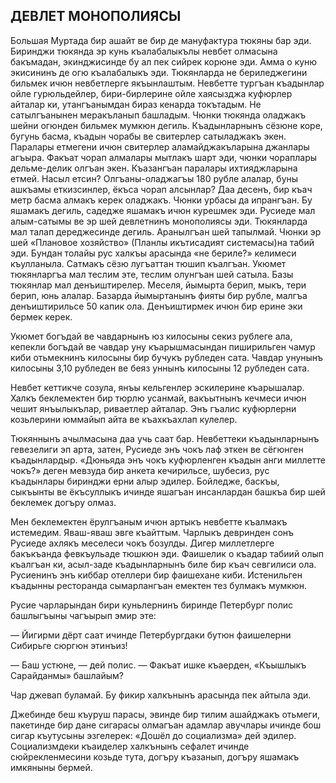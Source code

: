 ## ДЕВЛЕТ МОНОПОЛИЯСЫ

Большая Муртада бир ашайт ве бир де мануфактура тюкяны бар эди.
Биринджи тюкянда эр кунь къалабалыкълы невбет олмасына бакъмадан, экинджисинде бу ал пек сийрек корюне эди.
Амма о куню экисининъ де огю къалабалыкъ эди.
Тюкянларда не бериледжегини бильмек ичюн невбетлерге якъынлаштым.
Невбетте тургъан къадынлар ойле гурюльдейлер, бири-бирлерине ойле хаясызджа куфюрлер айталар ки, утангъанымдан бираз кенарда токътадым.
Не сатылгъанынен меракъланып башладым.
Чюнки тюкянда оладжакъ шейни огюнден бильмек мумкюн дегиль.
Къадынларнынъ сёзюне коре, бугунь басма, къадын чорабы ве свитерлер сатыладжакъ экен.
Паралары етмегени ичюн свитерлер аламайджакъларына джанлары агъыра.
Факъат чорап алмалары мытлакъ шарт эди, чюнки чораплары дельме-делик олгъан экен.
Къазангъан паралары ихтияджларына етмей.
Насыл етсин? Олгъаны-оладжагъы 180 рубле алалар,
буны ашкъамы еткизсинлер, ёкъса чорап алсынлар? Даа десенъ, бир къач метр басма алмакъ керек оладжакъ.
Чюнки урбасы да ипрангъан.
Бу яшамакъ дегиль, садедже яшамакъ ичюн курешмек эди.
Русиеде мал алым-сатымы ве эр шей девлетнинъ монополиясы эди.
Тюкянларда мал талап дереджесинде дегиль.
Аранылгъан шей тапылмай.
Чюнки эр шей «Плановое хозяйство» (Планлы икътисадият системасы)на табий эди.
Бундан толайы рус халкъы арасында «не бериле?» келимеси къулланыла.
Сатмакъ сёзю лугъаттан тюшип къалгъан.
Укюмет тюкянларгъа мал теслим эте, теслим олунгъан шей сатыла.
Базы тюкянлар мал денъиштирелер.
Меселя, йымырта берип, мыкъ, тери берип, юнь алалар.
Базарда йымыртанынъ фияты бир рубле, малгъа денъиштирильсе 50 капик ола.
Денъиштирмек ичюн бир ерине эки бермек керек.

Укюмет богъдай ве чавдарнынъ юз килосыны секиз рублеге ала, кепекли богъдай ве чавдар уну къарышмасындан пиширильген чамур киби отьмекнинъ килосыны бир бучукъ рубледен сата.
Чавдар унунынъ килосыны 3,10 рубледен ве беяз уннынъ килосыны 12 рубледен сата.

Невбет кеттикче созула, янъы кельгенлер эскилерине къарышалар.
Халкъ беклемектен бир тюрлю усанмай, вакъытнынъ кечмеси ичюн чешит янъылыкълар, риваетлер айталар.
Энъ гъалис куфюрлерни козьлерини юммайып айта ве къахкъахлап кулелер.

Тюкяннынъ ачылмасына даа учь саат бар.
Невбеттеки къадынларнынъ гевезелиги эп арта, затен, Русиеде энъ чокъ лаф эткен ве сёгюнген къадынлардыр.
«Дюньяда энъ чокъ куфюрленген къадын анги миллетте чокъ?» деген мевзуда бир анкета кечирильсе, шубесиз, рус къадынлары биринджи ерни алыр эдилер.
Бойледже, баскъы, сыкъынты ве ёкъсуллыкъ ичинде яшагъан инсанлардан башкъа бир шей беклемек догъру олмаз.

Мен беклемектен ёрулгъаным ичюн артыкъ невбетте къалмакъ истемедим.
Яваш-яваш эвге къайттым.
Чарлыкъ девринден сонъ Русиеде ахлякъ меселеси чокъ бозулды.
Дигер миллетлерге бакъкъанда февкъульаде тюшкюн эди.
Фаишелик о къадар табиий олып къалгъан ки, асыл-заде къадынларнынъ биле бир къач севгилиси ола.
Русиенинъ энъ киббар отеллери бир фаишехане киби.
Истенильген къадынны ресторанда сымарлангъан емектен тез булмакъ мумкюн.

Русие чарларындан бири куньлернинъ биринде Петербург полис башлыгъыны чагъырып эмир эте:

— Йигирми дёрт саат ичинде Петербургдаки бутюн фаишелерни Сибирьге сюргюн этинъиз!

— Баш устюне, — дей полис.
— Факъат ишке къаерден, «Къышлыкъ Сарайданмы» башлайым?

Чар джевап буламай.
Бу фикир халкънынъ арасында пек айтыла эди.

Джебинде беш къуруш парасы, эвинде бир тилим ашайджакъ отьмеги, пакетинде бир дане сигарасы олмагъан адамлар авучлары ичинде бош сигар къутусыны эзгелерек: «Дошёл до социализма» дей эдилер.
Социализмдеки къаиделер халкънынъ сефалет ичинде сюйрекленмесини козьде тута, догъру къазанып, догъру яшамакъ имкяныны бермей.

